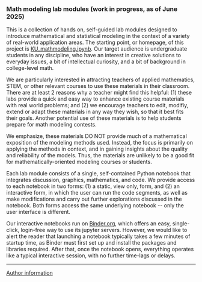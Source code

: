 ### Math modeling lab modules (work in progress, as of June 2025)

This is a collection of hands on, self-guided lab modules designed to introduce 
mathematical and statistical modeling in the context of a variety of real-world 
application areas.  The starting point, or homepage, of this project is 
<A HREF="./KU_mathmodeling.ipynb">KU_mathmodeling.ipynb</A>.  Our target audience 
is undergraduate students in any discipline, who have an interest in 
creative solutions to everyday issues, a bit of intellectual curiosity, and 
a bit of background in college-level math.

We are particularly interested in attracting teachers of applied mathematics, STEM, or 
other relevant courses to use these materials in their classroom.  There are at least 2 
reasons why a teacher might find this helpful: (1) these labs provide a quick and easy way to 
enhance existing course materials with real world problems; and (2) we encourage teachers to 
edit, modifiy, extend or adapt these materials in any way they wish, so that it best fits 
their goals.  Another potential use of these materials is to help students prepare for math 
modeling contests.

We emphasize, these materials DO NOT provide much of a mathematical exposition of 
the modeling methods used.  Instead, the focus is primarily on applying the methods 
in context, and in gaining insights about the quality and reliability of the 
models.  Thus, the materials are unlikely to be a good fit for mathematically-oriented 
modeling courses or students.

Each lab module consists of a single, self-contained Python notebook that 
integrates discussion, graphics, mathematics, and code.  We provide access 
to each notebook in two forms: (1) a static, view only, form, and (2) an interactive 
form, in which the user can run the code segments, as well as make modifications 
and carry out further explorations discussed in the notebook.  Both forms access 
the same underlying notebook -- only the user interface is different.

Our interactive notebooks run on <A HREF="https://mybinder.org/" TARGET="_blank">Binder.org</A>, 
which offers an easy, single-click, login-free way to use its jupyter 
servers.  However, we would like to alert the reader that launching a notebook typically takes a few minutes of startup time, as Binder must first set 
up and install 
the packages and libraries required.  After that, once the notebook opens, 
everything operates like a typical interactive session, with no further 
time-lags or delays.

<HR>
<A HREF="./author.md">Author information</A>
